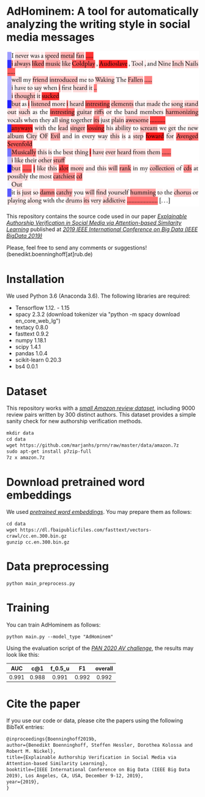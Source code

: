 # AdHominem: A tool for automatically analyzing the writing style in social media messages

<img src="pic_attention.png" width="600">

This repository contains the source code used in our paper [_Explainable Authorship Verification in Social Media via Attention-based Similarity Learning_](https://arxiv.org/abs/1910.08144) published at [_2019 IEEE International Conference on Big Data (IEEE BigData 2019)_](http://bigdataieee.org/BigData2019/)

Please, feel free to send any comments or suggestions! (benedikt.boenninghoff[at]rub.de)

# Installation

We used Python 3.6 (Anaconda 3.6). The following libraries are required:

* Tensorflow 1.12. - 1.15
* spacy 2.3.2 (download tokenizer via "python -m spacy download en_core_web_lg")
* textacy 0.8.0
* fasttext 0.9.2
* numpy 1.18.1
* scipy 1.4.1
* pandas 1.0.4
* scikit-learn 0.20.3
* bs4 0.0.1

# Dataset

This repository works with a [_small Amazon review dataset_](https://github.com/marjanhs/prnn), including 9000 review pairs written by 300 distinct authors. This dataset provides a simple sanity check for new authorship verification methods.

    mkdir data
    cd data
    wget https://github.com/marjanhs/prnn/raw/master/data/amazon.7z
    sudo apt-get install p7zip-full
    7z x amazon.7z

# Download pretrained word embeddings

We used [_pretrained word embeddings_](https://fasttext.cc/). You may prepare them as follows:
    
    cd data
    wget https://dl.fbaipublicfiles.com/fasttext/vectors-crawl/cc.en.300.bin.gz
    gunzip cc.en.300.bin.gz

# Data preprocessing
    
    python main_preprocess.py


# Training
You can train AdHominem as follows:
    
    python main.py --model_type "AdHominem"


Using the evaluation script of the [_PAN 2020 AV challenge_](https://pan.webis.de/clef20/pan20-web/author-identification.html), the results may look like this:

| AUC   |  c@1  | f_0.5_u |  F1    | overall |
|:-----:|:-----:|:-------:|:------:|:-------:|
| 0.991 | 0.988 | 0.991   | 0.992  |  0.992  |


# Cite the paper

If you use our code or data, please cite the papers using the following BibTeX entries:

    @inproceedings{Boenninghoff2019b,
    author={Benedikt Boenninghoff, Steffen Hessler, Dorothea Kolossa and Robert M. Nickel},
    title={Explainable Authorship Verification in Social Media via Attention-based Similarity Learning},
    booktitle={IEEE International Conference on Big Data (IEEE Big Data 2019), Los Angeles, CA, USA, December 9-12, 2019},
    year={2019},
    }


